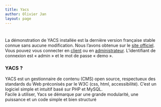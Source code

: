 ```yaml
---
title: Yacs
author: Olivier Jan
layout: page
---
```

# 

La démonstration de YACS installée est la dernière version française stable connue sans aucune modification. Nous l’avons obtenue sur le [site officiel][1]. Vous pouvez vous connecter en [client][2] ou en [administrateur][3]. L’identifiant de connexion est « admin » et le mot de passe « demo ».

### YACS ?

 [1]: http://www.yacs.fr
 [2]: http://demo.cms-fr.net/yacs/
 [3]: http://demo.cms-fr.net/yacs/users/login.php

YACS est un gestionnaire de contenu (CMS) open source, respectueux des standards du Web préconisés par le W3C (css, html, accessibilité). C’est un logiciel simple et intuitif basé sur PHP et MySQL.  
Facile à utiliser, Yacs se démarque par une grande modularité, une puissance et un code simple et bien structuré